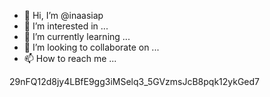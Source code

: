 - 👋 Hi, I’m @inaasiap
- 👀 I’m interested in ...
- 🌱 I’m currently learning ...
- 💞️ I’m looking to collaborate on ...
- 📫 How to reach me ...

<!---
inaasiap/inaasiap is a ✨ special ✨ repository because its `README.md` (this file) appears on your GitHub profile.
You can click the Preview link to take a look at your changes.
--->
29nFQ12d8jy4LBfE9gg3iMSelq3_5GVzmsJcB8pqk12ykGed7

